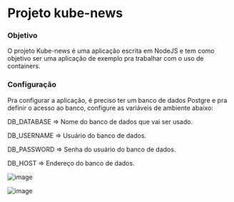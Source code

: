# Projeto kube-news

### Objetivo
O projeto Kube-news é uma aplicação escrita em NodeJS e tem como objetivo ser uma aplicação de exemplo pra trabalhar com o uso de containers.

### Configuração
Pra configurar a aplicação, é preciso ter um banco de dados Postgre e pra definir o acesso ao banco, configure as variáveis de ambiente abaixo:

DB_DATABASE => Nome do banco de dados que vai ser usado.

DB_USERNAME => Usuário do banco de dados.

DB_PASSWORD => Senha do usuário do banco de dados.

DB_HOST => Endereço do banco de dados.

![image](https://user-images.githubusercontent.com/98129908/214576816-4a68ebb1-c2bb-41c8-a309-792fb88a4b58.png)

![image](https://user-images.githubusercontent.com/98129908/231287810-ede6155d-7aab-4caf-af40-08281644d3ae.png)

